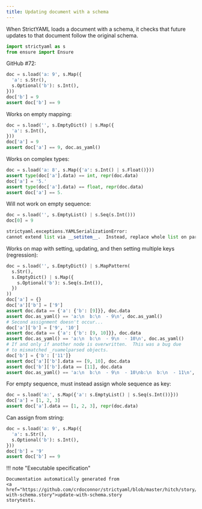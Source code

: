 ```yaml
---
title: Updating document with a schema
---
```



When StrictYAML loads a document with a schema, it checks that future
updates to that document follow the original schema.




```python
import strictyaml as s
from ensure import Ensure

```



GitHub \#72:


```python
doc = s.load('a: 9', s.Map({
  'a': s.Str(),
  s.Optional('b'): s.Int(),
}))
doc['b'] = 9
assert doc['b'] == 9
```




Works on empty mapping:


```python
doc = s.load('', s.EmptyDict() | s.Map({
  'a': s.Int(),
}))
doc['a'] = 9
assert doc['a'] == 9, doc.as_yaml()
```




Works on complex types:


```python
doc = s.load('a: 8', s.Map({'a': s.Int() | s.Float()}))
assert type(doc['a'].data) == int, repr(doc.data)
doc['a'] = '5.'
assert type(doc['a'].data) == float, repr(doc.data)
assert doc['a'] == 5.
```




Will not work on empty sequence:


```python
doc = s.load('', s.EmptyList() | s.Seq(s.Int()))
doc[0] = 9

```


```python
strictyaml.exceptions.YAMLSerializationError:
cannot extend list via __setitem__.  Instead, replace whole list on parent node.
```




Works on map with setting, updating, and then setting multiple keys (regression):


```python
doc = s.load('', s.EmptyDict() | s.MapPattern(
  s.Str(),
  s.EmptyDict() | s.Map({
    s.Optional('b'): s.Seq(s.Int()),
  })
))
doc['a'] = {}
doc['a']['b'] = ['9']
assert doc.data == {'a': {'b': [9]}}, doc.data
assert doc.as_yaml() == 'a:\n  b:\n  - 9\n', doc.as_yaml()
# Second assignment doesn't occur...
doc['a']['b'] = ['9', '10']
assert doc.data == {'a': {'b': [9, 10]}}, doc.data
assert doc.as_yaml() == 'a:\n  b:\n  - 9\n  - 10\n', doc.as_yaml()
# If and only if another node is overwritten.  This was a bug due
# to mismatched _ruamelparsed objects.
doc['b'] = {'b': ['11']}
assert doc['a']['b'].data == [9, 10], doc.data
assert doc['b']['b'].data == [11], doc.data
assert doc.as_yaml() == 'a:\n  b:\n  - 9\n  - 10\nb:\n  b:\n  - 11\n', doc.as_yaml()

```




For empty sequence, must instead assign whole sequence as key:


```python
doc = s.load('a:', s.Map({'a': s.EmptyList() | s.Seq(s.Int())}))
doc['a'] = [1, 2, 3]
assert doc['a'].data == [1, 2, 3], repr(doc.data)
```




Can assign from string:


```python
doc = s.load('a: 9', s.Map({
  'a': s.Str(),
  s.Optional('b'): s.Int(),
}))
doc['b'] = '9'
assert doc['b'] == 9
```







!!! note "Executable specification"

    Documentation automatically generated from 
    <a href="https://github.com/crdoconnor/strictyaml/blob/master/hitch/story/update-with-schema.story">update-with-schema.story
    storytests.